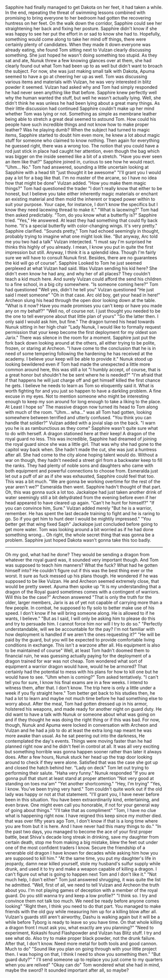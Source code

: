 
Sapphire had finally managed to get Dakota on her feet, it had taken a while. In the end, repeating the threat of swimming lessons combined with promising to bring everyone to her bedroom had gotten the recovering huntress on her feet. On the walk down the corridor, Sapphire could see her straightening her back and fixing her posture.
Sapphire didn't know if she was happy to see her put the effort in or sad to know she had to. Hopefully, something would come along to take her mind off things, there were certainly plenty of candidates. When they made it down everyone was already eating, she found Tom sitting next to Vulzan clearly discussing something. She just hoped he wasn't doing something too stupid.
As they sat and ate, Nunuk threw a few knowing glances over at them, she had clearly found out what Tom had been up to as well but didn't want to broach the subject. For now, she was just making small talk with Dakota, Apuma seemed to have a go at cheering her up as well.
Tom was discussing various items and materials with Vulzan, he was very interested in blitz powder it seemed. Vulzan had asked why and Tom had simply responded he had never seen anything like that before. Sapphire knew perfectly well why the human wanted the stuff, but well he wasn't actually lying. Well, she didn't think he was unless he had been lying about a great many things.
As their little discussion had continued  Sapphire couldn't make up her mind whether Tom was lying or not. Something as simple as membrane leather being able to stretch a great deal seemed to astound Tom. How could his people have such incredible things and not know how to make proper leather? Was he playing dumb?
When the subject had turned to magic items, Sapphire started to doubt him even more, he knew a lot about magic stuff for someone who claimed to know nothing. Then again for everything he guessed right, there was a wrong too.
The notion that you could have a rod just stick in place had caught her attention, even though the bag which was bigger on the inside seemed like a bit of a stretch.
"Have you ever seen an item like that?" Sapphire joined in, curious to see how he would react.
"Uhm… No." Tom had answered, sounding a little uncertain looking at Sapphire with a head tilt "just thought it be awesome"
"I'll grant you I would pay a lot for a bag like that. I'm no master of the arcane, so I have no idea how that might be done" Vulzan added.
"How you make them magic things?" Tom had questioned the trader
"I don't really know that either to be honest, but I believe you take either inherently magic materials or enchant an existing material and then mold the inherent or traped power within to suit your purpose. Your cape, for instance, I don't know the specifics but I know they need lacewing thread to make it."
"What is lacewing?" Tom had then asked predictably.
"Tom, do you know what a butterfly is?" Sapphire tried.
"Yes," He answered. At least they had something that could fly back home.
"It's a special butterfly with color-changing wings. It's very pretty." Sapphire clarified.
"Sounds pretty," Tom had echoed seemingly in thought, probably trying to imagine what one might look like.
"But anyway, Arc told me you two had a talk" Vulzan interjected.
"I must say I'm surprised he thinks this highly of you already. I mean, I know you put in quite the first impression but still. Anyway, I think it is a splendid idea. Though I'm fairly sure we will have to consult Nunuk first. Besides, there are no guarantees the kid will go of course".
Sapphire Looked to Tom he just seemed perplexed at what Vulzan had said. Was Vulzan sending his kid here? She didn't even know he had any, and why her of all places? They couldn't teach a kid much here. And surely Vulzan could afford the send his children to a fine school, in a big city somewhere.
"Is someone coming here?" Tom had questioned
"Well yes, didn't he tell you" Vulzan questioned
"He just said I meet someone"
"Oh in that case. Arc old boy, get your head in here!" Archeon slung his head through the open door looking down at the table.
"What is it now? Have you made promises you can't keep or have you  made any on my behalf?"
"Well no, of course not. I just thought you needed to be the one to tell everyone about that little plan of yours"
"So the latter then. I only said I would ask him, but fine." The dragon turned his head towards Nunuk sitting in her high chair "Lady Nunuk, I would like to formally request permission that your keep become the first deployment for my oldest son Jarix."
There was silence in the room for a moment. Sapphire just put the fork back down looking around at the others, all either trying to be polite, frozen, or staring at Archeon. "I have come to the conclusion that he is in need of some tempering following the hardening he has received at the academy. I believe your keep will be able to provide it."
Nunuk stood up looking bewildered even if Tom had made the unexpected a little more common around here, this was still a lot "I humbly accept, of course, that is a great honor but shouldn't he be sent where he is needed?"
"I'm afraid that if that happens he will just charge off and get himself killed the first chance he gets. I believe he needs to learn as Tom so eloquently said it. What is worth fighting for and you just so happen to have a darkling problem. A fine excuse in my eyes. Not to mention someone who might be interesting enough to keep my son around for long enough to take a liking to the place. At Least I hope so" The massive dragon now turned its head to Tom along with much of the room.
"Uhm... wha…" was all Tom had gotten, looking somewhere between terrified and utterly confused.
"You think you can handle that soldier?" Vulzan added with a jovial slap on the back. "I warn you he is as rambunctious as they come"
Sapphire wasn't quite sure what to do with herself. A dragon stationed here at their keep! A dragon of the royal guard no less. This was incredible, Sapphire had dreamed of joining the royal guard since she was a little girl. That was why she had gone to the capitol way back when. She hadn't made the cut, she was just a huntress after all. She had come to the city alone hoping talent would do. Without a war on though, they hadn't needed a street girl from a backwater keep to fill the ranks. They had plenty of noble sons and daughters who came with both equipment and powerful connections to choose from.
Esmeralda just let out a puff of air as if she was exhausted, Sapphire could feel that too. This was a bit much.
"We are gonna be working overtime for the rest of the year aren't we?" Esmeralda then went. Sapphire hadn't thought of that part. Oh, this was gonna suck a lot too.
Jackalope had just taken another drink of water seemingly still a bit dehydrated from the evening before even if her head appeared to have cleared up again. "Can't he hunt for himself?"
"If you can convince him, Sure." Vulzan added merely "But he is a warrior, remember. He has spent the last decade training to fight and he is raring to go. So if you get him to hunt deer I would be mightily impressed."
"You better get that wing fixed Saph" Jackalope just concluded before going to get more water.
Tom was looking around a bit worried as if he had done something wrong… Oh right, the whole secret thing that was gonna be a problem. Sapphire just hoped Dakota wasn't gonna take this too badly.
***
Oh my god, what had he done? They would be sending a dragon from whatever the royal guard was, it sounded very important though. And Tom was supposed to teach him manners? What the fuck? What had he gotten himself into? He couldn't figure out if this was the best thing ever or the worst. It sure as fuck messed up his plans though. He wondered if he was supposed to be like Vulzan. He and Archeon seemed extremely close, that would be pretty sweet.
Apuma then spoke up "It is my understanding that a dragon of the Royal guard sometimes comes with a contingent of warriors. Will this be the case?"
Archeon answered "That is only the truth for the older, larger members, Jarix is as of yet not capable of carrying more than a few people. In combat, he supposed to fly solo to better make use of his speed. I don't know if he will bring someone along. He is allowed to if he wants, I believe."
"But as I said, I will only be asking him to please do this and try to persuade him. I cannot force him nor will I try to do so."
"Perfectly understandable, will we be accountable for the pay? I'm not familiar with how deployment is handled if we aren't the ones requesting it?"
"He will be paid by the guard, but you will be expected to provide comfortable living conditions in exchange. This isn't a warzone after all. His equipment is also to be maintained of course"
Well, at least Tom hadn't doomed them to financial ruin, he was guessing actually paying for the deployment of a dragon trained for war was not cheap. Tom wondered what sort of equipment a warrior dragon would have, would he be armored? That certainly had the potential to mess with his plans for how to kill one but he would have to see.
"Uhm when is coming?" Tom asked tentatively.
"I can't tell you for sure, I know his final exams are in a few weeks. I intend to witness them, after that. I don't know. The trip here is only a little under a week if you fly straight here."
Tom better get back to his studies then, he had a lot to learn and maybe not much time before he had something else to worry about.
After the meal, Tom had gotten dressed up in his armor, holstered his weapons, and made ready for another night on guard duty. He did want to have a talk with Nunuk or someone about what was going on and if they thought he was doing the right thing or if this was bad. For now, though, Nunuk and Apuma were locked in conversation with Archeon and Vulzan and he had a job to do at least the extra long nap meant he was more awake than usual.
As he sat peering out into the darkness, He contemplated the day's events. Things were moving faster than he had planned right now and he didn't feel in control at all. It was all very exciting but something horrible was gonna happen sooner rather than later it always does.
After a few hours, Nunuk stuck her head up the trap door looking around to check if they were alone. Satisfied that was the case she got up and closed the hatch behind her.
"Lady on deck" Tom let out trying to performing their salute.
"Haha very funny." Nunuk responded "If you are gonna pull that stunt at least stand at proper attention
"Not very good at standing on toes ma'am"
"Yet another shortcoming."
"Hey, I'm trying"
"Yes, I know. You've been trying very hard." Tom couldn't quite work out if the old lady was happy or not at that statement.
"I'll grant you, I have never before been in this situation. You have been extraordinarily kind, entertaining, and even brave. One might even call you honorable, if not for your general way of going about things."
"I'll take that as compliment"
"Tom, I have no clue what is happening right now. I have reigned this keep since my mother died. that was over fifty years ago Tom, I don't know if that is a long time where you are from but it is here. And I have never had this many things to do."
"In the past two days, you managed to become the ace of your first proper battle, beat Shiva's decade long streak in drinking, save my daughter from certain death, stop me from making a big mistake, blew the feet out under one of the most confident traders I know. Secure the friendship of a venerable old dragon I have known for decades while asking him how you are supposed to kill him."
"At the same time, you put my daughter's life in jeopardy, damn near killed yourself, stole my husband's sulfur supply while drunk, and used it to try and make a weapon capable of killing a dragon. I can't figure out what is going to happen next Tom and I don't like it."
"Not much help, I don't either" Tom just answered shrugging, it was quite the list he admitted.
"Well, first of all, we need to tell Vulzan and Archeon the truth about you. I'm not playing games of deception with a member of the royal guard. Do you still wanna try and keep a low profile?"
"I think so. I try and convince them not talk too much. We need be ready before anyone comes looking"
"Right then, I think you need to do that part. You managed to make friends with the old guy while measuring him up for a killing blow after all. Vulzan's guards still aren't airworthy, Dashu is walking again but it will be a while before Tyborg is ready to leave so you have time.
On that whole killing a dragon front I must ask you, what exactly are you planning?"
"Need to experiment, Kokashi found Flashpowder and Vulzan has Blitz stuff. I try and see what do. Also try to make proper black powder, not the drunk failure. After that, I don't know. Need more metal for both tools and good cannon. Much to do"
"Sound like you plan on going through with your little project then. I was hoping on that, I think I need to show you something then."
"But guard duty?"
" I'll send someone up to replace you  just come to my quarters when you are relived"
"Okay can do" Tom wondered what she had in mind, maybe the sword? It sounded important after all, so maybe?